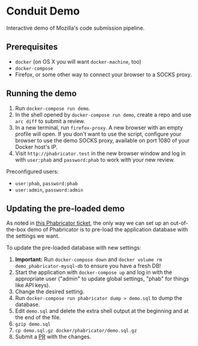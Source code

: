 # Conduit Demo
Interactive demo of Mozilla's code submission pipeline.

## Prerequisites

 * `docker` (on OS X you will want `docker-machine`, too)
 * `docker-compose`
 * Firefox, or some other way to connect your browser to a SOCKS proxy.

## Running the demo

 1. Run `docker-compose run demo`.
 1. In the shell opened by `docker-compose run demo`, create a repo and 
    use `arc diff` to submit a review.
 1. In a new terminal, run `firefox-proxy`.  A new browser with an empty
    profile will open.  If you don't want to use the script, configure your 
    browser to use the demo SOCKS proxy, available on port 1080 of your Docker 
    host's IP.
 1. Visit `http://phabricator.test` in the new browser window and log in
    with `user:phab` and `password:phab` to work with your new review.

Preconfigured users:
 * `user:phab`, `password:phab`
 * `user:admin`, `password:admin`


## Updating the pre-loaded demo

As noted in [this Phabricator ticket](https://secure.phabricator.com/T5310), the only way we can set up an 
out-of-the-box demo of Phabricator is to pre-load the application
database with the settings we want. 

To update the pre-loaded database with new settings:
 
 1. **Important:** Run `docker-compose down` and 
    `docker volume rm demo_phabricator-mysql-db` to ensure you have a 
    fresh DB!
 1. Start the application with `docker-compose up` and log in with the 
    appropriate user ("admin" to update global settings, "phab" for 
    things like API keys).
 1. Change the desired setting.
 1. Run `docker-compose run phabricator dump > demo.sql` to dump the
    database.
 1. Edit `demo.sql` and delete the extra shell output at the beginning and at
    the end of the file.
 1. `gzip demo.sql`
 1. `cp demo.sql.gz docker/phabricator/demo.sql.gz`
 1. Submit a [PR](https://github.com/mozilla-conduit/conduit-demo/pulls) with the changes.

